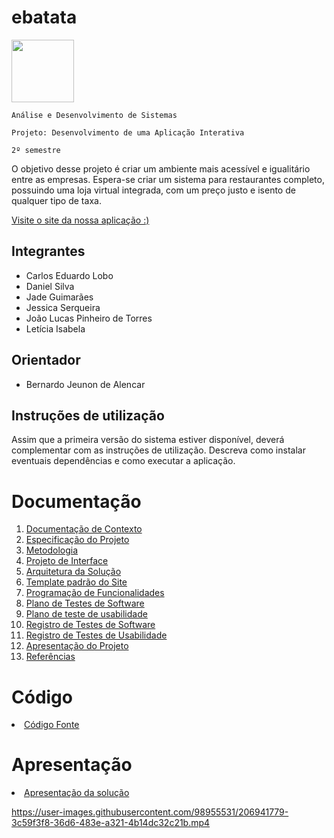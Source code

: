 # ebatata

<img src="https://github.com/ICEI-PUC-Minas-PMV-ADS/pmv-ads-2022-2-e2-proj-int-t6-ebatata/blob/main/docs/img/wireframe_images/297650095_173719791890318_4560259506696956481_n-removebg-preview%20(1).png" width="100" />


`Análise e Desenvolvimento de Sistemas`

`Projeto: Desenvolvimento de uma Aplicação Interativa`

`2º semestre`

O objetivo desse projeto é criar um ambiente mais acessível e igualitário entre as empresas. Espera-se criar um sistema para restaurantes completo, possuindo uma loja virtual integrada, com um preço justo e isento de qualquer tipo de taxa.

<a href="https://ebatata.azurewebsites.net/"> Visite o site da nossa aplicação :)</a>

## Integrantes

* Carlos Eduardo Lobo 
* Daniel Silva
* Jade Guimarães 
* Jessica Serqueira
* João Lucas Pinheiro de Torres
* Letícia Isabela
 


## Orientador

* Bernardo Jeunon de Alencar

## Instruções de utilização

Assim que a primeira versão do sistema estiver disponível, deverá complementar com as instruções de utilização. Descreva como instalar eventuais dependências e como executar a aplicação.

# Documentação

<ol>
<li><a href="docs/01-Documentação de Contexto.md"> Documentação de Contexto</a></li>
<li><a href="docs/02-Especificação do Projetoto.md"> Especificação do Projeto</a></li>
<li><a href="docs/03-Metodologia.md"> Metodologia</a></li>
<li><a href="docs/04-Projeto de Interface.md"> Projeto de Interface</a></li>
<li><a href="docs/05-Arquitetura da Solução.md"> Arquitetura da Solução</a></li>
<li><a href="docs/06-Template padrão do Site.md"> Template padrão do Site</a></li>
<li><a href="docs/07-Programação de Funcionalidades.md"> Programação de Funcionalidades</a></li>
<li><a href="docs/08-Plano de Testes de Software.md"> Plano de Testes de Software</a></li>
<li><a href="docs/09-Plano de teste de usabilidade.md"> Plano de teste de usabilidade</a></li>
<li><a href="docs/10-Registro de Testes de Software.md"> Registro de Testes de Software</a></li>
<li><a href="11-Registro de Testes de Usabilidade.md"> Registro de Testes de Usabilidade</a></li>
<li><a href="12-Apresentação do Projeto.md"> Apresentação do Projeto</a></li>
<li><a href="13-Referências.md"> Referências</a></li>
</ol>

# Código

<li><a href="src/README.md"> Código Fonte</a></li>

# Apresentação

<li><a href="presentation/README.md"> Apresentação da solução</a></li>


https://user-images.githubusercontent.com/98955531/206941779-3c59f3f8-36d6-483e-a321-4b14dc32c21b.mp4



